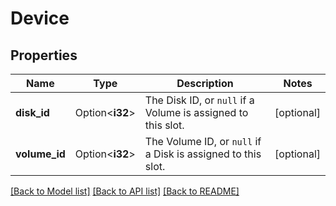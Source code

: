 # Device

## Properties

Name | Type | Description | Notes
------------ | ------------- | ------------- | -------------
**disk_id** | Option<**i32**> | The Disk ID, or `null` if a Volume is assigned to this slot. | [optional]
**volume_id** | Option<**i32**> | The Volume ID, or `null` if a Disk is assigned to this slot. | [optional]

[[Back to Model list]](../README.md#documentation-for-models) [[Back to API list]](../README.md#documentation-for-api-endpoints) [[Back to README]](../README.md)


